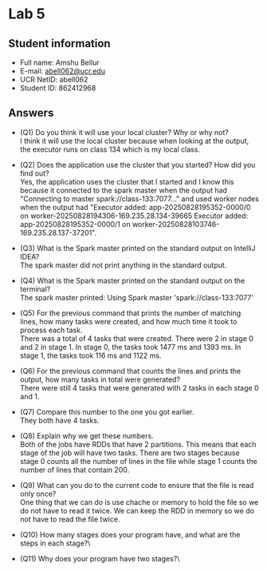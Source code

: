 # Lab 5

## Student information

* Full name: Amshu Bellur
* E-mail: abell062@ucr.edu
* UCR NetID: abell062
* Student ID: 862412968

## Answers

* (Q1) Do you think it will use your local cluster? Why or why not?\
I think it will use the local cluster because when looking at the output, the executor runs on class 134 which is my local class.
* (Q2) Does the application use the cluster that you started? How did you find out?\
Yes, the application uses the cluster that I started and I know this because it connected to the spark master when the output had "Connecting to master spark://class-133:7077..." and used worker nodes when the output had "Executor added: app-20250828195352-0000/0 on worker-20250828194306-169.235.28.134-39665
Executor added: app-20250828195352-0000/1 on worker-20250828103746-169.235.28.137-37201".
* (Q3) What is the Spark master printed on the standard output on IntelliJ IDEA?\
The spark master did not print anything in the standard output. 
* (Q4) What is the Spark master printed on the standard output on the terminal?\
The spark master printed: Using Spark master 'spark://class-133:7077'
* (Q5) For the previous command that prints the number of matching lines, how many tasks were created, and how much time it took to process each task.\
  There was a total of 4 tasks that were created. There were 2 in stage 0 and 2 in stage 1. In stage 0, the tasks took 1477 ms and 1393 ms. In stage 1, the tasks took 116 ms and 1122 ms.
* (Q6) For the previous command that counts the lines and prints the output, how many tasks in total were generated?\
There were still 4 tasks that were generated with 2 tasks in each stage 0 and 1.
* (Q7) Compare this number to the one you got earlier.\
They both have 4 tasks. 
* (Q8) Explain why we get these numbers.\
Both of the jobs have RDDs that have 2 partitions. This means that each stage of the job will have two tasks. There are two stages because stage 0 counts all the number of lines in the file while stage 1 counts the number of lines that contain 200.
* (Q9) What can you do to the current code to ensure that the file is read only once?\
One thing that we can do is use chache or memory to hold the file so we do not have to read it twice. We can keep the RDD in memory so we do not have to read the file twice. 
* (Q10) How many stages does your program have, and what are the steps in each stage?\

* (Q11) Why does your program have two stages?\
